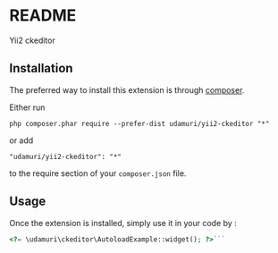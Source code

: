 README
======
Yii2 ckeditor

Installation
------------

The preferred way to install this extension is through [composer](http://getcomposer.org/download/).

Either run

```
php composer.phar require --prefer-dist udamuri/yii2-ckeditor "*"
```

or add

```
"udamuri/yii2-ckeditor": "*"
```
to the require section of your `composer.json` file.


Usage
-----

Once the extension is installed, simply use it in your code by  :

```php
<?= \udamuri\ckeditor\AutoloadExample::widget(); ?>```